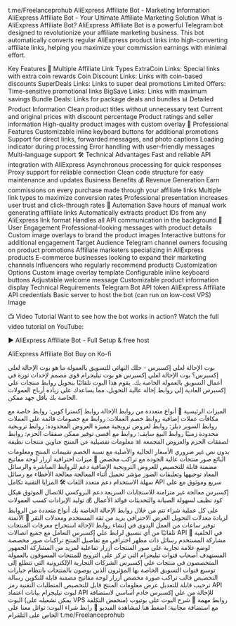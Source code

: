 t.me/Freelanceprohub
AliExpress Affiliate Bot - Marketing Information
AliExpress Affiliate Bot - Your Ultimate Affiliate Marketing Solution
What is AliExpress Affiliate Bot?
AliExpress Affiliate Bot is a powerful Telegram bot designed to revolutionize your affiliate marketing business. This bot automatically converts regular AliExpress product links into high-converting affiliate links, helping you maximize your commission earnings with minimal effort.

Key Features
🚀 Multiple Affiliate Link Types
ExtraCoin Links: Special links with extra coin rewards
Coin Discount Links: Links with coin-based discounts
SuperDeals Links: Links to super deal promotions
Limited Offers: Time-sensitive promotional links
BigSave Links: Links with maximum savings
Bundle Deals: Links for package deals and bundles
📊 Detailed Product Information
Clean product titles without unnecessary text
Current and original prices with discount percentage
Product ratings and seller information
High-quality product images with custom overlay
💼 Professional Features
Customizable inline keyboard buttons for additional promotions
Support for direct links, forwarded messages, and photo captions
Loading indicator during processing
Error handling with user-friendly messages
Multi-language support
🛠️ Technical Advantages
Fast and reliable API integration with AliExpress
Asynchronous processing for quick responses
Proxy support for reliable connection
Clean code structure for easy maintenance and updates
Business Benefits
💰 Revenue Generation
Earn commissions on every purchase made through your affiliate links
Multiple link types to maximize conversion rates
Professional presentation increases user trust and click-through rates
🔄 Automation
Save hours of manual work generating affiliate links
Automatically extracts product IDs from any AliExpress link format
Handles all API communication in the background
📱 User Engagement
Professional-looking messages with product details
Custom image overlays to brand the product images
Interactive buttons for additional engagement
Target Audience
Telegram channel owners focusing on product promotions
Affiliate marketers specializing in AliExpress products
E-commerce businesses looking to expand their marketing channels
Influencers who regularly recommend products
Customization Options
Custom image overlay template
Configurable inline keyboard buttons
Adjustable welcome message
Customizable product information display
Technical Requirements
Telegram Bot API token
AliExpress Affiliate API credentials
Basic server to host the bot (can run on low-cost VPS)
Image

📺 Video Tutorial
Want to see how the bot works in action? Watch the full video tutorial on YouTube:

▶️ AliExpress Affiliate Bot - Full Setup & free host

AliExpress Affiliate Bot
Buy on Ko-fi

بوت الإحالة لعلي إكسبرس - حلك النهائي للتسويق بالعمولة
ما هو بوت الإحالة لعلي إكسبرس؟
بوت الإحالة لعلي إكسبرس هو بوت تيليجرام قوي مصمم لإحداث ثورة في أعمال التسويق بالعمولة الخاصة بك. يقوم هذا البوت تلقائيًا بتحويل روابط منتجات علي إكسبرس العادية إلى روابط إحالة عالية التحويل، مما يساعدك على زيادة أرباح العمولات الخاصة بك بأقل جهد ممكن.

الميزات الرئيسية
🚀 أنواع متعددة من روابط الإحالة
روابط إكسترا كوين: روابط خاصة مع مكافآت عملات إضافية
روابط خصم العملات: روابط مع خصومات قائمة على العملات
روابط السوبر ديلز: روابط لعروض ترويجية مميزة
العروض المحدودة: روابط ترويجية محدودة زمنيًا
روابط البيغ سايف: روابط مع أقصى توفير ممكن
صفقات الحزم: روابط لصفقات الحزم والعروض المجمعة
📊 معلومات تفصيلية عن المنتج
عناوين منتجات نظيفة بدون نص غير ضروري
الأسعار الحالية والأصلية مع نسبة الخصم
تقييمات المنتج ومعلومات البائع
صور منتجات عالية الجودة مع تراكب مخصص
💼 ميزات احترافية
أزرار لوحة مفاتيح مضمنة قابلة للتخصيص للعروض الترويجية الإضافية
دعم للروابط المباشرة والرسائل المعاد توجيهها وتعليقات الصور
مؤشر تحميل أثناء المعالجة
معالجة الأخطاء مع رسائل سهلة الاستخدام
دعم متعدد اللغات
🛠️ المزايا التقنية
تكامل API سريع وموثوق مع علي إكسبرس
معالجة غير متزامنة للاستجابات السريعة
دعم البروكسي للاتصال الموثوق
هيكل كود نظيف لسهولة الصيانة والتحديثات
فوائد الأعمال
💰 توليد الإيرادات
كسب العمولات على كل عملية شراء تتم من خلال روابط الإحالة الخاصة بك
أنواع متعددة من الروابط لزيادة معدلات التحويل
العرض الاحترافي يزيد من ثقة المستخدم ومعدلات النقر
🔄 الأتمتة
توفير ساعات من العمل اليدوي في إنشاء روابط الإحالة
استخراج معرفات المنتجات تلقائيًا من أي تنسيق لرابط علي إكسبرس
التعامل مع جميع اتصالات API في الخلفية
📱 مشاركة المستخدم
رسائل ذات مظهر احترافي مع تفاصيل المنتج
تراكبات صور مخصصة لوضع علامة تجارية على صور المنتجات
أزرار تفاعلية لمزيد من المشاركة
الجمهور المستهدف
أصحاب قنوات تيليجرام التي تركز على الترويج للمنتجات
المسوقون بالعمولة المتخصصون في منتجات علي إكسبرس
الشركات التجارية الإلكترونية التي تتطلع إلى توسيع قنوات التسويق الخاصة بها
المؤثرون الذين يوصون بالمنتجات بانتظام
خيارات التخصيص
قالب تراكب صورة مخصص
أزرار لوحة مفاتيح مضمنة قابلة للتكوين
رسالة ترحيب قابلة للتعديل
عرض معلومات المنتج قابل للتخصيص
المتطلبات التقنية
رمز API لبوت تيليجرام
بيانات اعتماد API للإحالة من علي إكسبرس
خادم أساسي لاستضافة البوت (يمكن تشغيله على VPS منخفض التكلفة)
روابط مهمة
🎥 شرح البوت على يوتيوب مع استضافة مجانية: اضغط هنا لمشاهدة الفيديو
🛒 رابط شراء البوت: تواثل معنا على الخاص على التلقرام t.me/Freelanceprohub
